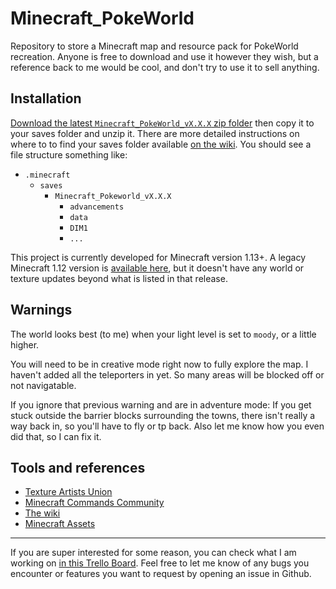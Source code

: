# Minecraft_PokeWorld
Repository to store a Minecraft map and resource pack for PokeWorld recreation. Anyone is free to download and use it however they wish, but a reference back to me would be cool, and don't try to use it to sell anything.

## Installation

[Download the latest `Minecraft_PokeWorld_vX.X.X` zip folder](https://github.com/draav/Minecraft_PokeWorld/releases/latest) then copy it to your saves folder and unzip it. There are more detailed instructions on where to to find your saves folder available [on the wiki](https://minecraft.gamepedia.com/Tutorials/Map_downloads#Importing_into_Minecraft). You should see a file structure something like:

* `.minecraft`
  * `saves`
    * `Minecraft_Pokeworld_vX.X.X`
      * `advancements`
      * `data`
      * `DIM1`
      * `...`

This project is currently developed for Minecraft version 1.13+. A legacy Minecraft 1.12 version is [available here](https://github.com/draav/Minecraft_PokeWorld/releases/tag/v1.7.0-beta), but it doesn't have any world or texture updates beyond what is listed in that release.

## Warnings

The world looks best (to me) when your light level is set to `moody`, or a little higher.

You will need to be in creative mode right now to fully explore the map. I haven't added all the teleporters in yet. So many areas will be blocked off or not navigatable. 

If you ignore that previous warning and are in adventure mode: If you get stuck outside the barrier blocks surrounding the towns, there isn't really a way back in, so you'll have to fly or tp back. Also let me know how you even did that, so I can fix it.

## Tools and references

- [Texture Artists Union](https://www.minecraftforum.net/forums/mapping-and-modding-java-edition/resource-packs/resource-pack-discussion)
- [Minecraft Commands Community](https://www.reddit.com/r/MinecraftCommands/)
- [The wiki](https://minecraft.gamepedia.com/Minecraft)
- [Minecraft Assets](https://mcasset.cloud/1.14.4/)
---

If you are super interested for some reason, you can check what I am working on [in this Trello Board](https://trello.com/b/QoZHmXz3/minecraft-kanto). Feel free to let me know of any bugs you encounter or features you want to request by opening an issue in Github. 
